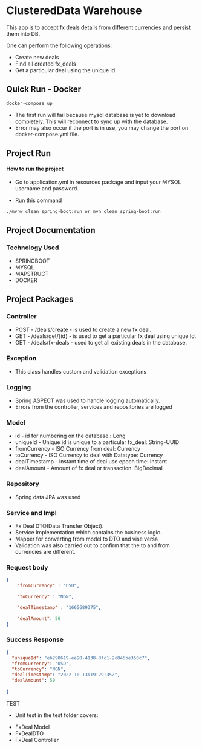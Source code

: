 
# ClusteredData Warehouse

This app is to accept fx deals details from different currencies and persist them into DB.

One can perform the following operations:
* Create new deals
* Find all created fx_deals 
* Get a particular deal using the unique id.

##  Quick Run - Docker
```sh
docker-compose up
```
* The first run will fail because mysql database is yet to download completely. This will reconnect to sync up with the database.
* Error may also occur if the port is in use, you may change the port on docker-compose.yml file.


## Project Run
#### How to run the project
* Go to application.yml in resources package and input your MYSQL username and password.

* Run this command
```sh
./mvnw clean spring-boot:run or mvn clean spring-boot:run 
```

## Project Documentation

### Technology Used
* SPRINGBOOT
* MYSQL
* MAPSTRUCT
* DOCKER

## Project Packages
### Controller
* POST - /deals/create - is used to create a new fx deal.
* GET - /deals/get/{id} - is used to get a particular fx deal using unique Id.
* GET - /deals/fx-deals - used to get all existing deals in the database.

### Exception
* This class handles custom and validation exceptions

### Logging
* Spring ASPECT was used to handle logging automatically.
* Errors from the controller, services and repositories are logged

### Model

* id - id for numbering on the database : Long
* uniqueId - Unique id is unique to a particular fx_deal: String-UUID
* fromCurrency - ISO Currency from deal: Currency
* toCurrency - ISO Currency to deal with Datatype: Currency
* dealTimestamp - Instant time of deal use epoch time: Instant
* dealAmount - Amount of fx deal or transaction: BigDecimal

### Repository
* Spring data JPA was used

### Service and Impl
* Fx Deal DTO(Data Transfer Object).
* Service Implementation which contains the business logic.
* Mapper for converting from model to DTO and vise versa
* Validation was also carried out to confirm that the to and from currencies are different.

### Request body
```json
{
    "fromCurrency" : "USD",

    "toCurrency" : "NGN",

    "dealTimestamp" : "1665689375",

    "dealAmount": 50
}
```

### Success Response
```json
{
  "uniqueId": "eb298619-ee90-4138-8fc1-2c845be350c7",
  "fromCurrency": "USD",
  "toCurrency": "NGN",
  "dealTimestamp": "2022-10-13T19:29:35Z",
  "dealAmount": 50
  
}
```

TEST
- Unit test in the test folder covers:
* FxDeal Model
* FxDealDTO 
* FxDeal Controller

